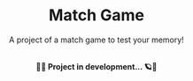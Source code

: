<div align="center">
<h1> Match Game </h1>
A project of a match game to test your memory!
</div>
<br>
<p align="center"><strong>🚀🚧 Project in development... 🪐🚧</strong></p>